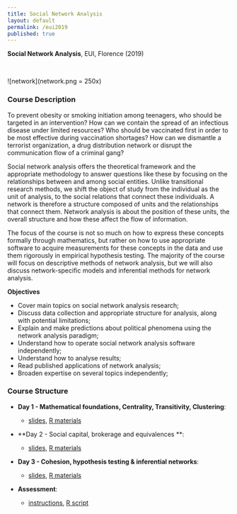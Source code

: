 ```yaml
---
title: Social Network Analysis
layout: default
permalink: /eui2019
published: true
---
```


**Social Network Analysis**, EUI, Florence (2019)

&nbsp;

![network](network.png = 250x)

### Course Description

To prevent obesity or smoking initiation among teenagers, who should be targeted in an intervention? How can we contain the spread of an infectious disease under limited resources? Who should be vaccinated first in order to be most effective during vaccination shortages? How can we dismantle a terrorist organization, a drug distribution network or disrupt the communication flow of a criminal gang?

Social network analysis offers the theoretical framework and the appropriate methodology to answer questions like these by focusing on the relationships between and among social entities. Unlike transitional research methods, we shift the object of study from the individual as the unit of analysis, to the social relations that connect these individuals. A network is therefore a structure composed of units and the relationships that connect them. Network analysis is about the position of these units, the overall structure and how these affect the flow of information.

The focus of the course is not so much on how to express these concepts formally through mathematics, but rather on how to use appropriate software to acquire measurements for these concepts in the data and use them rigorously in empirical hypothesis testing. The majority of the course will focus on descriptive methods of network analysis, but we will also discuss network-specific models and inferential methods for network analysis.


**Objectives**


- Cover main topics on social network analysis research;
- Discuss data collection and appropriate structure for analysis, along with potential limitations;
- Explain and make predictions about political phenomena using the network analysis paradigm;
- Understand how to operate social network analysis software independently;
- Understand how to analyse results;
- Read published applications of network analysis;
- Broaden expertise on several topics independently;


### Course Structure

  - **Day 1 - Mathematical foundations, Centrality, Transitivity, Clustering**: 
    - [slides](eui2019/day1.html), [R materials](eui2019/day1lab.zip)
  - **Day 2 - Social capital, brokerage and equivalences  **: 
    - [slides](eui2019/day2.html), [R materials](eui2019/day2lab.zip)
  - **Day 3 - Cohesion, hypothesis testing & inferential networks**: 
    - [slides](eui2019/day3.html), [R materials](eui2019/day3lab.zip)
  
  - **Assessment**:
    - [instructions](eui2019/Instructions.docx), [R script](eui2019/final_assessment.R)





